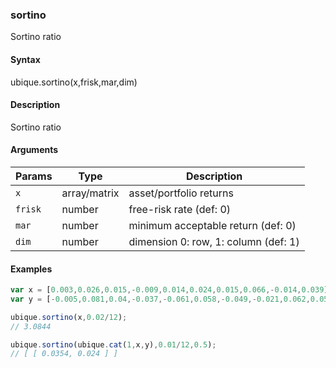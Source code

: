 ### sortino

Sortino ratio


#### Syntax

ubique.sortino(x,frisk,mar,dim)


#### Description

Sortino ratio  



#### Arguments

|Params|Type|Description
|---------|----|-----------
|`x` | array/matrix | asset/portfolio returns
|`frisk` | number | free-risk rate (def: 0)
|`mar` | number | minimum acceptable return (def: 0)
|`dim` | number | dimension 0: row, 1: column (def: 1)


#### Examples

```js
var x = [0.003,0.026,0.015,-0.009,0.014,0.024,0.015,0.066,-0.014,0.039];
var y = [-0.005,0.081,0.04,-0.037,-0.061,0.058,-0.049,-0.021,0.062,0.058];

ubique.sortino(x,0.02/12);
// 3.0844

ubique.sortino(ubique.cat(1,x,y),0.01/12,0.5);
// [ [ 0.0354, 0.024 ] ]
```

